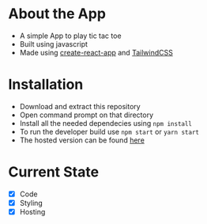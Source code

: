 # About the App

- A simple App to play tic tac toe
- Built using javascript
- Made using [create-react-app](https://create-react-app.dev/) and [TailwindCSS](https://tailwindcss.com/)

# Installation
- Download and extract this repository
- Open command prompt on that directory
- Install all the needed dependecies using `npm install`
- To run the developer build use `npm start` or `yarn start`
- The hosted version can be found [here](https://tictacandto3.netlify.app/)


 # Current State
 - [X] Code
 - [X] Styling
 - [X] Hosting 
